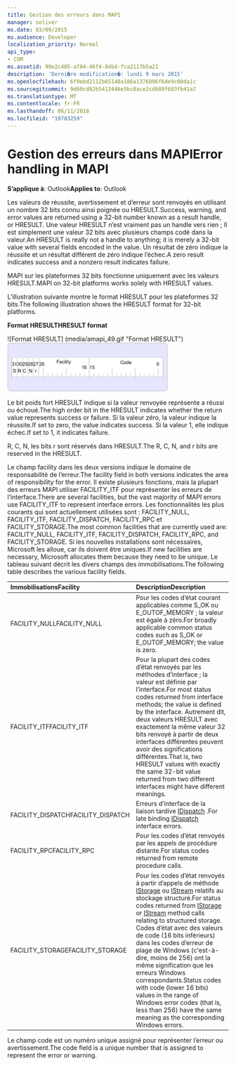 ```yaml
---
title: Gestion des erreurs dans MAPI
manager: soliver
ms.date: 03/09/2015
ms.audience: Developer
localization_priority: Normal
api_type:
- COM
ms.assetid: 99e2c485-af84-46f4-84b4-fca2117b5a21
description: 'Derni�re modification�: lundi 9 mars 2015'
ms.openlocfilehash: 6f0ebd2112b65140a106a1376896f6de9c00da1c
ms.sourcegitcommit: 9d60cd82b5413446e5bc8ace2cd689f683fb41a7
ms.translationtype: MT
ms.contentlocale: fr-FR
ms.lasthandoff: 06/11/2018
ms.locfileid: "19783259"
---
```

# <a name="error-handling-in-mapi"></a><span data-ttu-id="4ae7d-103">Gestion des erreurs dans MAPI</span><span class="sxs-lookup"><span data-stu-id="4ae7d-103">Error handling in MAPI</span></span>

<span data-ttu-id="4ae7d-104">**S’applique à**: Outlook</span><span class="sxs-lookup"><span data-stu-id="4ae7d-104">**Applies to**: Outlook</span></span> 
  
<span data-ttu-id="4ae7d-105">Les valeurs de réussite, avertissement et d’erreur sont renvoyés en utilisant un nombre 32 bits connu ainsi poignée ou HRESULT.</span><span class="sxs-lookup"><span data-stu-id="4ae7d-105">Success, warning, and error values are returned using a 32-bit number known as a result handle, or HRESULT.</span></span> <span data-ttu-id="4ae7d-106">Une valeur HRESULT n’est vraiment pas un handle vers rien ; Il est simplement une valeur 32 bits avec plusieurs champs codé dans la valeur.</span><span class="sxs-lookup"><span data-stu-id="4ae7d-106">An HRESULT is really not a handle to anything; it is merely a 32-bit value with several fields encoded in the value.</span></span> <span data-ttu-id="4ae7d-107">Un résultat de zéro indique la réussite et un résultat différent de zéro indique l’échec.</span><span class="sxs-lookup"><span data-stu-id="4ae7d-107">A zero result indicates success and a nonzero result indicates failure.</span></span>
  
<span data-ttu-id="4ae7d-108">MAPI sur les plateformes 32 bits fonctionne uniquement avec les valeurs HRESULT.</span><span class="sxs-lookup"><span data-stu-id="4ae7d-108">MAPI on 32-bit platforms works solely with HRESULT values.</span></span>
  
<span data-ttu-id="4ae7d-109">L’illustration suivante montre le format HRESULT pour les plateformes 32 bits.</span><span class="sxs-lookup"><span data-stu-id="4ae7d-109">The following illustration shows the HRESULT format for 32-bit platforms.</span></span>
  
<span data-ttu-id="4ae7d-110">**Format HRESULT**</span><span class="sxs-lookup"><span data-stu-id="4ae7d-110">**HRESULT format**</span></span>
  
<span data-ttu-id="4ae7d-111">![Format HRESULT] (media/amapi_49.gif "Format HRESULT")</span><span class="sxs-lookup"><span data-stu-id="4ae7d-111">![HRESULT format](media/amapi_49.gif "HRESULT format")</span></span>
  
<span data-ttu-id="4ae7d-112">Le bit poids fort HRESULT indique si la valeur renvoyée représente a réussi ou échoué.</span><span class="sxs-lookup"><span data-stu-id="4ae7d-112">The high order bit in the HRESULT indicates whether the return value represents success or failure.</span></span> <span data-ttu-id="4ae7d-113">Si la valeur zéro, la valeur indique la réussite.</span><span class="sxs-lookup"><span data-stu-id="4ae7d-113">If set to zero, the value indicates success.</span></span> <span data-ttu-id="4ae7d-114">Si la valeur 1, elle indique échec.</span><span class="sxs-lookup"><span data-stu-id="4ae7d-114">If set to 1, it indicates failure.</span></span>
  
<span data-ttu-id="4ae7d-115">R, C, N, les bits r sont réservés dans HRESULT.</span><span class="sxs-lookup"><span data-stu-id="4ae7d-115">The R, C, N, and r bits are reserved in the HRESULT.</span></span>
  
<span data-ttu-id="4ae7d-116">Le champ facility dans les deux versions indique le domaine de responsabilité de l’erreur.</span><span class="sxs-lookup"><span data-stu-id="4ae7d-116">The facility field in both versions indicates the area of responsibility for the error.</span></span> <span data-ttu-id="4ae7d-117">Il existe plusieurs fonctions, mais la plupart des erreurs MAPI utiliser FACILITY_ITF pour représenter les erreurs de l’interface.</span><span class="sxs-lookup"><span data-stu-id="4ae7d-117">There are several facilities, but the vast majority of MAPI errors use FACILITY_ITF to represent interface errors.</span></span> <span data-ttu-id="4ae7d-118">Les fonctionnalités les plus courants qui sont actuellement utilisées sont : FACILITY_NULL, FACILITY_ITF, FACILITY_DISPATCH, FACILITY_RPC et FACILITY_STORAGE.</span><span class="sxs-lookup"><span data-stu-id="4ae7d-118">The most common facilities that are currently used are: FACILITY_NULL, FACILITY_ITF, FACILITY_DISPATCH, FACILITY_RPC, and FACILITY_STORAGE.</span></span> <span data-ttu-id="4ae7d-119">Si les nouvelles installations sont nécessaires, Microsoft les alloue, car ils doivent être uniques.</span><span class="sxs-lookup"><span data-stu-id="4ae7d-119">If new facilities are necessary, Microsoft allocates them because they need to be unique.</span></span> <span data-ttu-id="4ae7d-120">Le tableau suivant décrit les divers champs des immobilisations.</span><span class="sxs-lookup"><span data-stu-id="4ae7d-120">The following table describes the various facility fields.</span></span>
  
|<span data-ttu-id="4ae7d-121">Immobilisations</span><span class="sxs-lookup"><span data-stu-id="4ae7d-121">Facility</span></span>|<span data-ttu-id="4ae7d-122">Description</span><span class="sxs-lookup"><span data-stu-id="4ae7d-122">Description</span></span>|
|:-----|:-----|
|<span data-ttu-id="4ae7d-123">FACILITY_NULL</span><span class="sxs-lookup"><span data-stu-id="4ae7d-123">FACILITY_NULL</span></span>  <br/> |<span data-ttu-id="4ae7d-124">Pour les codes d’état courant applicables comme S_OK ou E_OUTOF_MEMORY ; la valeur est égale à zéro.</span><span class="sxs-lookup"><span data-stu-id="4ae7d-124">For broadly applicable common status codes such as S_OK or E_OUTOF_MEMORY; the value is zero.</span></span>  <br/> |
|<span data-ttu-id="4ae7d-125">FACILITY_ITF</span><span class="sxs-lookup"><span data-stu-id="4ae7d-125">FACILITY_ITF</span></span>  <br/> |<span data-ttu-id="4ae7d-126">Pour la plupart des codes d’état renvoyés par les méthodes d’interface ; la valeur est définie par l’interface.</span><span class="sxs-lookup"><span data-stu-id="4ae7d-126">For most status codes returned from interface methods; the value is defined by the interface.</span></span> <span data-ttu-id="4ae7d-127">Autrement dit, deux valeurs HRESULT avec exactement la même valeur 32 bits renvoyé à partir de deux interfaces différentes peuvent avoir des significations différentes.</span><span class="sxs-lookup"><span data-stu-id="4ae7d-127">That is, two HRESULT values with exactly the same 32-bit value returned from two different interfaces might have different meanings.</span></span>  <br/> |
|<span data-ttu-id="4ae7d-128">FACILITY_DISPATCH</span><span class="sxs-lookup"><span data-stu-id="4ae7d-128">FACILITY_DISPATCH</span></span>  <br/> |<span data-ttu-id="4ae7d-129">Erreurs d’interface de la liaison tardive [IDispatch](http://msdn.microsoft.com/en-us/library/ms221608.aspx) .</span><span class="sxs-lookup"><span data-stu-id="4ae7d-129">For late binding [IDispatch](http://msdn.microsoft.com/en-us/library/ms221608.aspx) interface errors.</span></span>  <br/> |
|<span data-ttu-id="4ae7d-130">FACILITY_RPC</span><span class="sxs-lookup"><span data-stu-id="4ae7d-130">FACILITY_RPC</span></span>  <br/> |<span data-ttu-id="4ae7d-131">Pour les codes d’état renvoyés par les appels de procédure distante.</span><span class="sxs-lookup"><span data-stu-id="4ae7d-131">For status codes returned from remote procedure calls.</span></span>  <br/> |
|<span data-ttu-id="4ae7d-132">FACILITY_STORAGE</span><span class="sxs-lookup"><span data-stu-id="4ae7d-132">FACILITY_STORAGE</span></span>  <br/> |<span data-ttu-id="4ae7d-133">Pour les codes d’état renvoyés à partir d’appels de méthode [IStorage](http://msdn.microsoft.com/en-us/library/aa380015%28VS.85%29.aspx) ou [IStream](http://msdn.microsoft.com/en-us/library/aa380034%28VS.85%29.aspx) relatifs au stockage structuré.</span><span class="sxs-lookup"><span data-stu-id="4ae7d-133">For status codes returned from [IStorage](http://msdn.microsoft.com/en-us/library/aa380015%28VS.85%29.aspx) or [IStream](http://msdn.microsoft.com/en-us/library/aa380034%28VS.85%29.aspx) method calls relating to structured storage.</span></span> <span data-ttu-id="4ae7d-134">Codes d’état avec des valeurs de code (16 bits inférieurs) dans les codes d’erreur de plage de Windows (c'est-à-dire, moins de 256) ont la même signification que les erreurs Windows correspondants.</span><span class="sxs-lookup"><span data-stu-id="4ae7d-134">Status codes with code (lower 16 bits) values in the range of Windows error codes (that is, less than 256) have the same meaning as the corresponding Windows errors.</span></span>  <br/> |
   
<span data-ttu-id="4ae7d-135">Le champ code est un numéro unique assigné pour représenter l’erreur ou avertissement.</span><span class="sxs-lookup"><span data-stu-id="4ae7d-135">The code field is a unique number that is assigned to represent the error or warning.</span></span>
  

